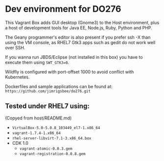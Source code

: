 
# Dev environment for DO276

This Vagrant Box adds GUI desktop (Gnome3) to the Host environment, plus a host of development tools for Java EE, Node.js, Ruby, Python and PHP.

The Geany programmer's editor is also present if you prefer ssh -X than using the VM console, as  RHEL7 Gtk3 apps such as gedit do not work well over SSH.

If you wanna run JBDS/Eclipse (not installed in this box) you have to execute them using `SWT_GTK3=0`.

Wildfly is configured with port-offset 1000 to avoid conflict with Kubernetes.

Dockerfiles and sample applications can be found at: `https://github.com/jimrigsbee/do276.git`


## Tested under RHEL7 using:

(Copyed from host/README.md)

* `VirtualBox-5.0-5.0.8_103449_el7-1.x86_64`
* `vagrant-1.7.4-1.x86_64`
* `rhel-server-libvirt-7.1-3.x86_64.box`
* CDK 1.0
  * `vagrant-atomic-0.0.3.gem`
  * `vagrant-registration-0.0.8.gem`

